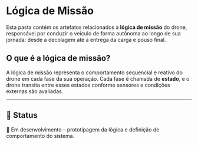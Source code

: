 # Lógica de Missão

Esta pasta contém os artefatos relacionados à **lógica de missão** do drone, responsável por conduzir o veículo de forma autônoma ao longo de sua jornada: desde a decolagem até a entrega da carga e pouso final.

## O que é a lógica de missão?

A lógica de missão representa o comportamento sequencial e reativo do drone em cada fase da sua operação. Cada fase é chamada de **estado**, e o drone transita entre esses estados conforme sensores e condições externas são avaliadas.

---

## 📌 Status

🚧 Em desenvolvimento – prototipagem da lógica e definição de comportamento do sistema.

